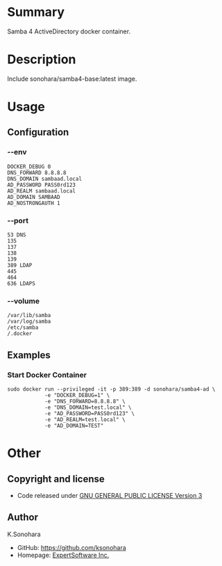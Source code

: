 # Summary

Samba 4 ActiveDirectory docker container.

# Description

Include sonohara/samba4-base:latest image.

# Usage

## Configuration

### --env

    DOCKER_DEBUG 0
    DNS_FORWARD 8.8.8.8
    DNS_DOMAIN sambaad.local
    AD_PASSWORD PASS0rd123
    AD_REALM sambaad.local
    AD_DOMAIN SAMBAAD
    AD_NOSTRONGAUTH 1

### --port

    53 DNS
    135
    137
    138
    139
    389 LDAP
    445
    464
    636 LDAPS

### --volume

    /var/lib/samba
    /var/log/samba
    /etc/samba
    /.docker

## Examples

### Start Docker Container

    sudo docker run --privileged -it -p 389:389 -d sonohara/samba4-ad \
                -e "DOCKER_DEBUG=1" \
                -e "DNS_FORWARD=8.8.8.8" \
                -e "DNS_DOMAIN=test.local" \
                -e "AD_PASSWORD=PASS0rd123" \
                -e "AD_REALM=test.local" \
                -e "AD_DOMAIN=TEST"

# Other

## Copyright and license

- Code released under [GNU GENERAL PUBLIC LICENSE Version 3](https://github.com/ksonohara/docker/blob/master/LICENSE)

## Author

K.Sonohara
- GitHub: https://github.com/ksonohara
- Homepage: [ExpertSoftware Inc.](https://www.e-software.company "ExpertSoftware Inc.")

